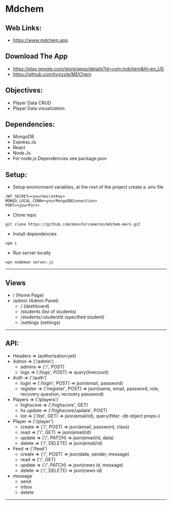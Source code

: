 # Mdchem
## Web Links:
* https://www.mdchem.app
## Download The App
* https://play.google.com/store/apps/details?id=com.mdchem&hl=en_US
* https://github.com/tvvizzle/MDChem
## Objectives:
* Player Data CRUD
* Player Data visualization
## Dependencies:
* MongoDB
* Express.Js
* React
* Node.Js
* For node.js Dependencies see package.json
## Setup:
* Setup environment variables, at the root of the project create a .env file
~~~
JWT_SECRET=<yourSecretKey>
MONGO_LOCAL_CONN=<yourMongoDBConnection>
PORT=<yourPort>
~~~
* Clone repo
~~~
git clone https://github.com/monstercameron/mdchem-mern.git
~~~
* Install dependencies
~~~
npm i
~~~
* Run server locally
~~~
npx nodemon server.js
~~~
***
## Views
* / (Home Page)
* /admin (Admin Panel)
  * / (dashboard)
  * /students (list of students)
  * /students/:studentId (specified student)
  * /settings (settings)
***
## API:
* Headers => (authorization:jwt)
* Admin => ('/admin')
  * admins      =>  ('/', POST)
  * logs        =>  ('/logs', POST) =>  query(linecount)
* Auth => ('/auth')
  * login       =>  ('/login', POST)   =>  json(email, password)
  * register    =>  ('/register', POST)  =>  json(name, email, password, role, recovery question, recovery password)
* Players => ('/players')
  * highscore   =>  ('/highscore', GET)
  * hs update   =>  ('/highscore/update', POST)
  * list        =>  ('/list', GET) => json(email/id), query(filter -db object props-) 
* Player => ('/player')
  * create   => ('/', POST)     =>  json(email, password, class)
  * read     => ('/', GET)      =>  json(email/id)
  * update   => ('/', PATCH)    =>  json(email/id, data)
  * delete   => ('/', DELETE)   =>  json(email/id) 
* Feed => ('/feed')
  * create  => ('/', POST)       =>  json(date, sender, message)
  * read    => ('/', GET)
  * update  => ('/', PATCH)     =>  json(news id, message)
  * delete  => ('/', DELETE)    =>  json(news id)
* message
  * send
  * inbox
  * delete
***